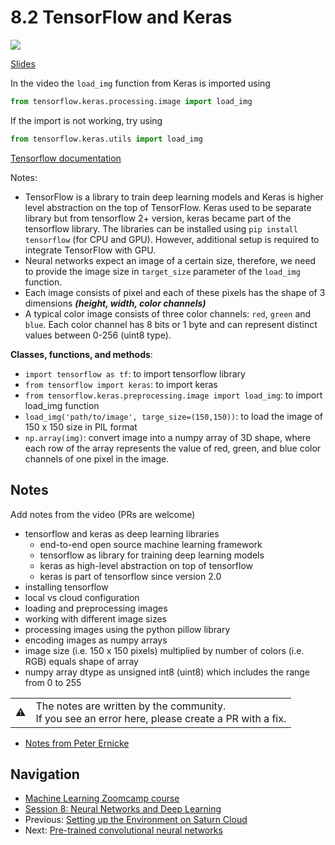 # 8.2 TensorFlow and Keras

<a href="https://www.youtube.com/watch?v=R6o_CUmoN9Q&list=PL3MmuxUbc_hIhxl5Ji8t4O6lPAOpHaCLR"><img src="images/thumbnail-8-02.jpg"></a>

[Slides](https://www.slideshare.net/AlexeyGrigorev/ml-zoomcamp-8-neural-networks-and-deep-learning-250592316)

In the video the `load_img` function from Keras is imported using

```python
from tensorflow.keras.processing.image import load_img
```

If the import is not working, try using

```python
from tensorflow.keras.utils import load_img
```

[Tensorflow documentation](https://www.tensorflow.org/api_docs/python/tf/keras/utils/load_img)

Notes:

- TensorFlow is a library to train deep learning models and Keras is higher level abstraction on the top of TensorFlow. Keras used to be separate library but from tensorflow 2+ version, keras became part of the tensorflow library. The libraries can be installed using `pip install tensorflow` (for CPU and GPU). However, additional setup is required to integrate TensorFlow with GPU.
- Neural networks expect an image of a certain size, therefore, we need to provide the image size in `target_size` parameter of the `load_img` function.
- Each image consists of pixel and each of these pixels has the shape of 3 dimensions ***(height, width, color channels)***
- A typical color image consists of three color channels: `red`, `green` and `blue`. Each color channel has 8 bits or 1 byte and can represent distinct values between 0-256 (uint8 type).

**Classes, functions, and methods**:

- `import tensorflow as tf`: to import tensorflow library
- `from tensorflow import keras`: to import keras
- `from tensorflow.keras.preprocessing.image import load_img`: to import load_img function
- `load_img('path/to/image', targe_size=(150,150))`: to load the image of 150 x 150 size in PIL format
- `np.array(img)`: convert image into a numpy array of 3D shape, where each row of the array represents the value of red, green, and blue color channels of one pixel in the image.

## Notes

Add notes from the video (PRs are welcome)

- tensorflow and keras as deep learning libraries
  - end-to-end open source machine learning framework
  - tensorflow as library for training deep learning models
  - keras as high-level abstraction on top of tensorflow
  - keras is part of tensorflow since version 2.0
- installing tensorflow
- local vs cloud configuration
- loading and preprocessing images
- working with different image sizes
- processing images using the python pillow library
- encoding images as numpy arrays
- image size (i.e. 150 x 150 pixels) multiplied by number of colors (i.e. RGB) equals shape of array
- numpy array dtype as unsigned int8 (uint8) which includes the range from 0 to 255

<table>
   <tr>
      <td>⚠️</td>
      <td>
         The notes are written by the community. <br>
         If you see an error here, please create a PR with a fix.
      </td>
   </tr>
</table>

- [Notes from Peter Ernicke](https://knowmledge.com/2023/11/19/ml-zoomcamp-2023-deep-learning-part-3/)

## Navigation

- [Machine Learning Zoomcamp course](../)
- [Session 8: Neural Networks and Deep Learning](./)
- Previous: [Setting up the Environment on Saturn Cloud](01b-saturn-cloud.md)
- Next: [Pre-trained convolutional neural networks](03-pretrained-models.md)

